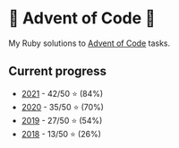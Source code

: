 # 🎄 Advent of Code 🎄

My Ruby solutions to [Advent of Code](https://adventofcode.com) tasks.

## Current progress

* [2021](/2021) - 42/50 ⭐ (84%)
* [2020](/2020) - 35/50 ⭐ (70%)
* [2019](/2019) - 27/50 ⭐ (54%)
* [2018](/2018) - 13/50 ⭐ (26%)
